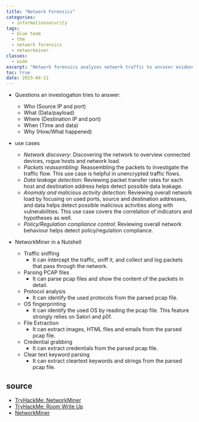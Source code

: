 ```yaml
---
title: "Network Forensics"
categories: 
  - informationsecurity
tags:
  - blue team
  - thm
  - network forensics
  - networkminer
classes: 
  - wide
excerpt: "Network forensics analyzes network traffic to uncover evidence of security incidents, aiding in incident response and prevention."
toc: true
date: 2023-04-11
---
```

* Questions an investogation tries to answer:
  * Who (Source IP and port)
  * What (Data/payload)
  * Where (Destination IP and port)
  * When (Time and data)
  * Why (How/What happened)

* use cases
  * *Network discovery*: Discovering the network to overview connected devices, rogue hosts and network load.
  * *Packets reassembling*: Reassembling the packets to investigate the traffic flow. This use case is helpful in unencrypted traffic flows.
  * *Data leakage detection*: Reviewing packet transfer rates for each host and destination address helps detect possible data leakage.
  * *Anomaly and malicious activity detection*: Reviewing overall network load by focusing on used ports, source and destination addresses, and data helps detect possible malicious activities along with vulnerabilities. This use case covers the correlation of indicators and hypotheses as well.
  * *Policy/Regulation compliance control*: Reviewing overall network behaviour helps detect policy/regulation compliance.

* NetworkMiner in a Nutshell
  * Traffic sniffing
    * It can intercept the traffic, sniff it, and collect and log packets that pass through the network.
  * Parsing PCAP files
    * It can parse pcap files and show the content of the packets in detail.
  * Protocol analysis
    * It can identify the used protocols from the parsed pcap file.
  * OS fingerprinting
    * It can identify the used OS by reading the pcap file. This feature strongly relies on Satori and p0f.
  * File Extraction
    * It can extract images, HTML files and emails from the parsed pcap file.
  * Credential grabbing
    * It can extract credentials from the parsed pcap file.
  * Clear text keyword parsing
    * It can extract cleartext keywords and strings from the parsed pcap file.

## source

* [TryHackMe: NetworkMiner](https://tryhackme.com/room/networkminer)
* [TryHackMe: Room Write Up](https://medium.com/@haircutfish/tryhackme-networkminer-task-1-through-task-4-527779fb49b7)
* [NetworkMiner](https://www.netresec.com/?page=NetworkMiner)

